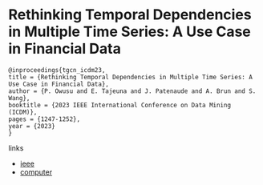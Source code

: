 # Rethinking Temporal Dependencies in Multiple Time Series: A Use Case in Financial Data

```
@inproceedings{tgcn_icdm23,
title = {Rethinking Temporal Dependencies in Multiple Time Series: A Use Case in Financial Data},
author = {P. Owusu and E. Tajeuna and J. Patenaude and A. Brun and S. Wang},
booktitle = {2023 IEEE International Conference on Data Mining (ICDM)},
pages = {1247-1252},
year = {2023}
}
```

links
- [ieee](https://doi.org/10.1109/ICDM58522.2023.00156)
- [computer](https://doi.ieeecomputersociety.org/10.1109/ICDM58522.2023.00156)

